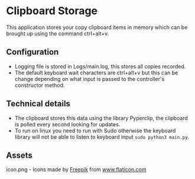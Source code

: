 # Clipboard Storage
This application stores your copy clipboard items in memory which
can be brought up using the command ctrl+alt+v. 
## Configuration
- Logging file is stored in Logs/main.log, this stores all copies
recorded.
- The default keyboard wait characters are ctrl+alt+v but this can
be change depending on what input is passed to the controller's 
constructor method.
## Technical details
- The clipboard stores this data using the library Pyperclip, the 
clipboard is polled every second looking for updates.
- To run on linux you need to run with Sudo otherwise the keyboard 
library will not be able to listen to keyboard input ```sudo python3
 main.py```.
## Assets
icon.png - Icons made by [Freepik](https://www.freepik.com") from www.flaticon.com
